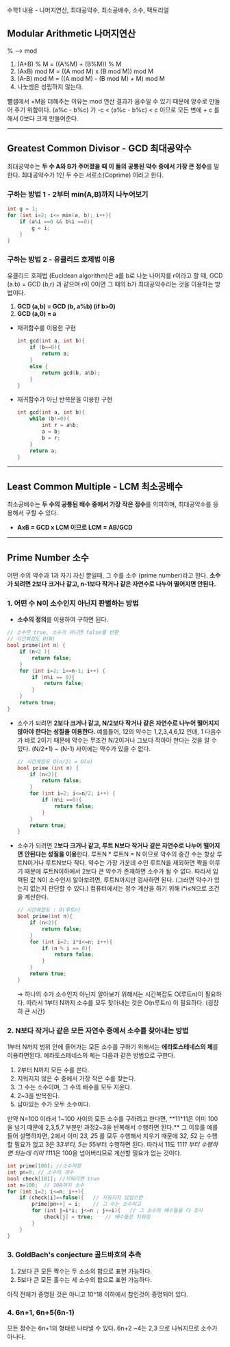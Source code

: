 수학1 내용 - 나머지연산, 최대공약수, 최소공배수, 소수, 팩토리얼

## Modular Arithmetic 나머지연산

% —> mod

1. (A+B) % M = ((A%M) + (B%M)) % M
2. (AxB) mod M = ((A mod M) x (B mod M)) mod M
3. (A-B) mod M = ((A mod M) - (B mod M) + M) mod M
4. 나눗셈은 성립하지 않는다.

뺄셈에서 +M을 더해주는 이유는 mod 연산 결과가 음수일 수 있기 때문에 양수로 만들어 주기 위함이다.  (a%c - b%c) 가 -c < (a%c - b%c) < c 이므로 모든 변에 + c 를 해서 0보다 크게 만들어준다.

---
## Greatest Common Divisor - GCD 최대공약수
최대공약수는 **두 수 A와 B가 주어졌을 때 이 둘의 공통된 약수 중에서 가장 큰 정수**를 말한다. 최대공약수가 1인 두 수는 서로소(Coprime) 이라고 한다.

### 구하는 방법 1 - 2부터 min(A,B)까지 나누어보기

```c
int g = 1;
for (int i=2; i<= min(a, b); i++){
	if (a%i ==0 && b%i ==0){
		g = i;
	}
}
```

### 구하는 방법 2 - 유클리드 호제법 이용

유클리드 호제법 (Eucldean algorithm)은 a를 b로 나눈 나머지를 r이라고 할 때, GCD (a.b) = GCD (b,r) 과 같으며 r이 0이면 그 때의 b가 최대공약수라는 것을 이용하는 방법이다.

1. **GCD (a,b) = GCD (b, a%b) (if b>0)**
2. **GCD (a,0) = a**

- 재귀함수를 이용한 구현

    ```c
    int gcd(int a, int b){
    	if (b==0){
    		return a;
    	}
    	else {
    		return gcd(b, a%b);	
    	}
    }
    ```

- 재귀함수가 아닌 반복문을 이용한 구현

    ```c
    int gcd(int a, int b){
    	while (b!=0){
    		int r = a%b;
    		a = b;
    		b = r;
    	}
    	return a;
    }
    ```
    
---
## Least Common Multiple - LCM 최소공배수
최소공배수는 **두 수의 공통된 배수 중에서 가장 작은 정수**를 의미하며, 최대공약수를 응용해서 구할 수 있다. 

- **AxB = GCD x LCM 이므로 LCM = AB/GCD**

---
## Prime Number 소수
어떤 수의 약수과 1과 자기 자신 뿐일때, 그 수를 소수 (prime number)라고 한다. **소수가 되려면 2보다 크거나 같고, n-1보다 작거나 같은 자연수로 나누어 떨어지면 안된다.**

### 1. 어떤 수 N이 소수인지 아닌지 판별하는 방법

- **소수의 정의**를 이용하여 구하면 된다.

```c
// 소수면 true, 소수가 아니면 false를 반환
// 시간복잡도 O(N)
bool prime(int n) {
	if (n<2 ){
		return false;
	}
	for (int i=2; i<=n-1; i++) {
		if (n%i == 0){
			return false;
		}
	}
	return true;
}
```

- 소수가 되려면 **2보다 크거나 같고, N/2보다 작거나 같은 자연수로 나누어 떨어지지 않아야 한다는 성질을 이용한다.** 예를들어, 12의 약수는 1,2,3,4,6,12 인데, 1 다음수가 바로 2이기 때문에 약수는 무조건 N/2이거나 그보다 작아야 한다는 것을 알 수 있다. (N/2+1) ~ (N-1) 사이에는 약수가 있을 수 없다.

    ```c
    // 시간복잡도 O(n/2) = O(n)
    bool prime (int n) { 
    	if (n<2){
    		return false;
    	}
    	for (int i=2; i<=n/2; i++) {
    		if (n%i ==0){
    			return false;
    		}
    	}
    	return true;
    }
    ```

     

- 소수가 되려면 2**보다 크거나 같고, 루트 N보다 작거나 같은 자연수로 나누어 떨어지면 안된다는 성질을 이용**한다. 루트N * 루트N = N 이므로 약수의 중간 수는 항상 루트N이거나 루트N보다 작다. 약수는 가장 가운데 수인 루트N을 제외하면 짝을 이루기 때문에 루트N이하에서 2보다 큰 약수가 존재하면 소수가 될 수 없다. 따라서 입력된 값 N이 소수인지 알아보려면, 루트N까지만 검사하면 된다. (그러면 약수가 있는지 없는지 판단할 수 있다.) 컴퓨터에서는 정수 계산을 하기 위해 i*i≤N으로 조건을 계산한다.

    ```c
    // 시간복잡도 : O(루트n)
    bool prime(int n){
        if (n<2){
            return false;
        }
        for (int i=2; i*i<=n; i++){
            if (n % i == 0){
                return false;
            }
        }
        return true;
    }
    ```

    → 하나의 수가 소수인지 아닌지 알아보기 위해서는 시간복잡도 O(루트n)이 필요하다. 따라서 1부터 N까지 소수를 모두 찾아내는 것은 O(n루트n) 이 필요하다. (굉장히 큰 시간)

### 2. N보다 작거나 같은 모든 자연수 중에서 소수를 찾아내는 방법

1부터 N까지 범위 안에 들어가는 모든 소수를 구하기 위해서는 **에라토스테네스의 체**를 이용하면된다. 에라토스테네스의 체는 다음과 같은 방법으로 구한다.

1. 2부터 N까지 모든 수를 쓴다.
2. 지워지지 않은 수 중에서 가장 작은 수를 찾는다.
3. 그 수는 소수이며, 그 수의 배수를 모두 지운다.
4. 2~3을 반복한다.
5. 남아있는 수가 모두 소수이다.

만약 N=100 이라서 1~100 사이의 모든 소수를 구하려고 한다면, **11*11은 이미 100을 넘기 때문에 2,3,5,7 부분만 과정2~3을 반복해서 수행하면 된다.** 그 이유를 예를 들어 설명하자면, 2에서 이미 2*3, 2*5 를 모두 수행해서 지우기 때문에 3*2, 5*2 는 수행할 필요가 없고 3은 3*3부터, 5는 5*5부터 수행하면 된다. 따라서 11도 11*11 부터 수행하면 되는데 이미 11*11은 100을 넘어버리므로 계산할 필요가 없는 것이다.

```cpp
int prime[100]; //소수저장
int pn=0; // 소수의 개수
bool check[101]; //지워지면 true
int n=100;  // 100까지 소수
for (int i=2; i<=n; i++){
    if (check[i]==false){   // 지워지지 않았으면 
        prime[pn++] = i;    // 그 수는 소수이고
        for (int j=i*i; j<=n ; j+=i){   // 그 소수의 배수들을 다 조사
            check[j] = true;    // 배수들은 지워짐
        }
    }
}
```
    
### 3. GoldBach's conjecture 골드바흐의 추측

1. 2보다 큰 모든 짝수는 두 소소의 합으로 표현 가능하다.
2. 5보다 큰 모든 홀수는 세 소수의 합으로 표현 가능하다.

아직 전체가 증명된 것은 아니고 10^18 이하에서 참인것이 증명되어 있다.

### 4. 6n+1, 6n+5(6n-1)

모든 정수는 6n+1의 형태로 나타낼 수 있다. 6n+2 ~4는 2,3 으로 나눠지므로 소수가 아니다.
